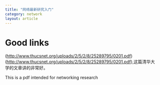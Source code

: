 ```yaml
---
title: "网络最新研究入门"
category: network
layout: article
---
```


# Good links

(http://www.thucsnet.org/uploads/2/5/2/8/25289795/0201.pdf)(http://www.thucsnet.org/uploads/2/5/2/8/25289795/0201.pdf),这篇清华大学的文章讲的非常好。

This is a pdf intended for networking research
